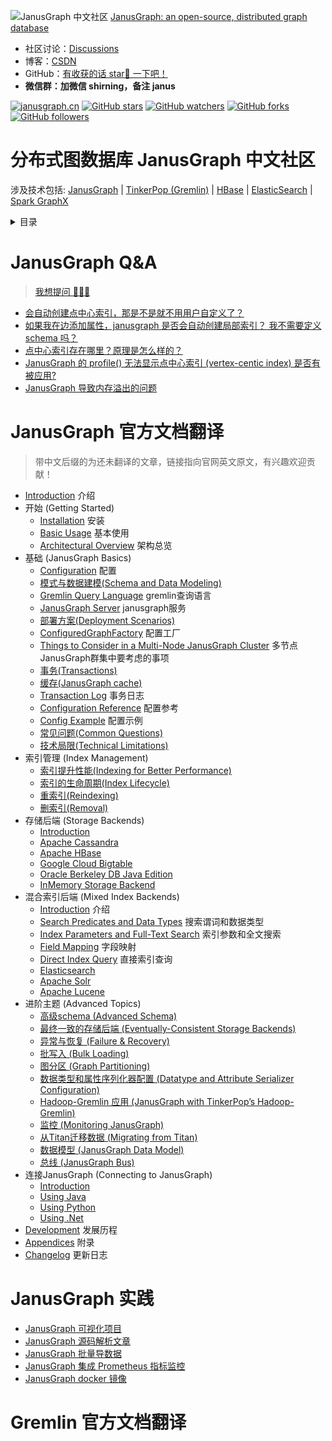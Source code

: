 ![JanusGraph 中文社区](https://github.com/simon824/janusgraph.cn/blob/main/images/68747470733a2f2f6a616e757367726170682e6f72672f696d672f6a616e757367726170682e706e67.png?raw=true)
[JanusGraph: an open-source, distributed graph database](https://github.com/JanusGraph/janusgraph)

- 社区讨论：[Discussions](https://github.com/simon824/janusgraph.cn/discussions)
- 博客：[CSDN](https://blog.csdn.net/weixin_46892441)
- GitHub：[有收获的话 star🌟 一下吧！](https://github.com/simon824/janusgraph.cn)
- **微信群：加微信 shirning，备注 janus**

[![janusgraph.cn](https://cdn.rawgit.com/sindresorhus/awesome/d7305f38d29fed78fa85652e3a63e154dd8e8829/media/badge.svg)](https://github.com/simon824/janusgraph.cn)
[![GitHub stars](https://img.shields.io/github/stars/simon824/janusgraph.cn.svg?label=Stars)](https://github.com/simon824/janusgraph.cn/stargazers)
[![GitHub watchers](https://img.shields.io/github/watchers/simon824/janusgraph.cn.svg?label=Watchers)](https://github.com/simon824/janusgraph.cn/watchers)
[![GitHub forks](https://img.shields.io/github/forks/simon824/janusgraph.cn.svg?label=Forks)](https://github.com/simon824/janusgraph.cn/fork)
[![GitHub followers](https://img.shields.io/github/followers/simon824.svg?label=Followers)](https://github.com/simon824)

# 分布式图数据库 JanusGraph 中文社区
涉及技术包括:  [JanusGraph](https://docs.janusgraph.org/) | [TinkerPop (Gremlin)](https://tinkerpop.apache.org/docs/current/) | [HBase](https://hbase.apache.org/book.html)  | [ElasticSearch](https://www.elastic.co/guide/cn/elasticsearch/guide/current/index.html)  | [Spark GraphX](http://spark.apache.org/docs/latest/graphx-programming-guide.html)

<details>

<summary>目录</summary>

- [JanusGraph Q&A](https://github.com/simon824/janusgraph.cn#janusgraph-qa)
- [JanusGraph 官方文档翻译](https://github.com/simon824/janusgraph.cn#janusgraph-%E5%AE%98%E6%96%B9%E6%96%87%E6%A1%A3%E7%BF%BB%E8%AF%91)
- [JanusGraph 实践]()
- [Gremlin 官方文档翻译](https://github.com/simon824/janusgraph.cn#gremlin-%E5%AE%98%E6%96%B9%E6%96%87%E6%A1%A3%E7%BF%BB%E8%AF%91)
</details>

# JanusGraph Q&A
> [ 我想提问 🙋‍♂️🙋](https://github.com/simon824/janusgraph.cn/discussions)

- [会自动创建点中心索引，那是不是就不用用户自定义了？](https://github.com/simon824/janusgraph.cn/discussions/3)
- [如果我在边添加属性，janusgraph 是否会自动创建局部索引？ 我不需要定义 schema 吗？](https://github.com/simon824/janusgraph.cn/discussions/3)
- [点中心索引存在哪里？原理是怎么样的？](https://github.com/simon824/janusgraph.cn/discussions/3)
- [JanusGraph 的 profile() 无法显示点中心索引 (vertex-centic index) 是否有被应用?](https://github.com/simon824/janusgraph.cn/discussions/2)
- [JanusGraph 导致内存溢出的问题](https://github.com/simon824/janusgraph.cn/discussions/5)


# JanusGraph 官方文档翻译
>带中文后缀的为还未翻译的文章，链接指向官网英文原文，有兴趣欢迎贡献！
- [Introduction](https://docs.janusgraph.org/) 介绍
- 开始 (Getting Started)
   - [Installation](https://docs.janusgraph.org/getting-started/installation/) 安装
   - [Basic Usage](https://docs.janusgraph.org/getting-started/basic-usage/)  基本使用
   - [Architectural Overview](https://docs.janusgraph.org/getting-started/architecture/) 架构总览
- 基础 (JanusGraph Basics)
   - [Configuration](https://docs.janusgraph.org/basics/configuration/) 配置
   - [模式与数据建模(Schema and Data Modeling)](https://github.com/simon824/janusgraph.cn/blob/main/JanusGraph%E5%AE%98%E6%96%B9%E6%96%87%E6%A1%A3%E7%BF%BB%E8%AF%91/%E5%9F%BA%E7%A1%80(JanusGraph%20Basics)/%E6%A8%A1%E5%BC%8F%E4%B8%8E%E6%95%B0%E6%8D%AE%E5%BB%BA%E6%A8%A1(Schema%20and%20Data%20Modeling).md) 
   - [Gremlin Query Language](https://docs.janusgraph.org/basics/gremlin/) gremlin查询语言
   - [JanusGraph Server](https://docs.janusgraph.org/basics/server/) janusgraph服务
   - [部署方案(Deployment Scenarios)](https://github.com/simon824/janusgraph.cn/blob/main/JanusGraph%E5%AE%98%E6%96%B9%E6%96%87%E6%A1%A3%E7%BF%BB%E8%AF%91/%E5%9F%BA%E7%A1%80(JanusGraph%20Basics)/%E9%83%A8%E7%BD%B2%E6%96%B9%E6%A1%88(Deployment%20Scenarios).md) 
   - [ConfiguredGraphFactory](https://docs.janusgraph.org/basics/configured-graph-factory/) 配置工厂
   - [Things to Consider in a Multi-Node JanusGraph Cluster](https://docs.janusgraph.org/basics/multi-node/) 多节点JanusGraph群集中要考虑的事项
   - [事务(Transactions)](https://github.com/simon824/janusgraph.cn/blob/main/JanusGraph%E5%AE%98%E6%96%B9%E6%96%87%E6%A1%A3%E7%BF%BB%E8%AF%91/%E5%9F%BA%E7%A1%80(JanusGraph%20Basics)/%E4%BA%8B%E5%8A%A1(Transactions).md)
   - [缓存(JanusGraph cache)](https://github.com/simon824/janusgraph.cn/blob/main/JanusGraph%E5%AE%98%E6%96%B9%E6%96%87%E6%A1%A3%E7%BF%BB%E8%AF%91/%E5%9F%BA%E7%A1%80(JanusGraph%20Basics)/%E7%BC%93%E5%AD%98(JanusGraph%20cache).md) 
   - [Transaction Log](https://docs.janusgraph.org/basics/transaction-log/) 事务日志
   - [Configuration Reference](https://docs.janusgraph.org/basics/configuration-reference/) 配置参考
   - [Config Example](https://docs.janusgraph.org/basics/example-config/) 配置示例
   - [常见问题(Common Questions)](https://github.com/simon824/janusgraph.cn/blob/main/JanusGraph%E5%AE%98%E6%96%B9%E6%96%87%E6%A1%A3%E7%BF%BB%E8%AF%91/%E5%9F%BA%E7%A1%80(JanusGraph%20Basics)/%E5%B8%B8%E8%A7%81%E9%97%AE%E9%A2%98(Common%20Questions).md)
   - [技术局限(Technical Limitations)](https://github.com/simon824/janusgraph.cn/blob/main/JanusGraph%E5%AE%98%E6%96%B9%E6%96%87%E6%A1%A3%E7%BF%BB%E8%AF%91/%E5%9F%BA%E7%A1%80(JanusGraph%20Basics)/%E6%8A%80%E6%9C%AF%E5%B1%80%E9%99%90(Technical%20Limitations).md) 
- 索引管理 (Index Management)
   - [索引提升性能(Indexing for Better Performance)](https://github.com/simon824/janusgraph.cn/blob/main/JanusGraph%E5%AE%98%E6%96%B9%E6%96%87%E6%A1%A3%E7%BF%BB%E8%AF%91/%E7%B4%A2%E5%BC%95%E7%AE%A1%E7%90%86(Index%20Management)/%E7%B4%A2%E5%BC%95%E6%8F%90%E5%8D%87%E6%80%A7%E8%83%BD(Indexing%20for%20Better%20Performance).md) 
   - [索引的生命周期(Index Lifecycle)](https://github.com/simon824/janusgraph.cn/blob/main/JanusGraph%E5%AE%98%E6%96%B9%E6%96%87%E6%A1%A3%E7%BF%BB%E8%AF%91/%E7%B4%A2%E5%BC%95%E7%AE%A1%E7%90%86(Index%20Management)/%E7%B4%A2%E5%BC%95%E7%9A%84%E7%94%9F%E5%91%BD%E5%91%A8%E6%9C%9F(Index%20Lifecycle).md) 
   - [重索引(Reindexing)](https://github.com/simon824/janusgraph.cn/blob/main/JanusGraph%E5%AE%98%E6%96%B9%E6%96%87%E6%A1%A3%E7%BF%BB%E8%AF%91/%E7%B4%A2%E5%BC%95%E7%AE%A1%E7%90%86(Index%20Management)/%E9%87%8D%E7%B4%A2%E5%BC%95(Reindexing).md) 
   - [删索引(Removal)](https://github.com/simon824/janusgraph.cn/blob/main/JanusGraph%E5%AE%98%E6%96%B9%E6%96%87%E6%A1%A3%E7%BF%BB%E8%AF%91/%E7%B4%A2%E5%BC%95%E7%AE%A1%E7%90%86(Index%20Management)/%E5%88%A0%E7%B4%A2%E5%BC%95(Removal).md) 
- 存储后端 (Storage Backends)
   - [Introduction](https://docs.janusgraph.org/storage-backend/)
   - [Apache Cassandra](https://docs.janusgraph.org/storage-backend/cassandra/)
   - [Apache HBase](https://docs.janusgraph.org/storage-backend/hbase/)
   - [Google Cloud Bigtable](https://docs.janusgraph.org/storage-backend/bigtable/)
   - [Oracle Berkeley DB Java Edition](https://docs.janusgraph.org/storage-backend/bdb/)
   - [InMemory Storage Backend](https://docs.janusgraph.org/storage-backend/inmemorybackend/)
- 混合索引后端 (Mixed Index Backends)
   - [Introduction](https://docs.janusgraph.org/index-backend/) 介绍
   - [Search Predicates and Data Types](https://docs.janusgraph.org/index-backend/search-predicates/) 搜索谓词和数据类型
   - [Index Parameters and Full-Text Search](https://docs.janusgraph.org/index-backend/text-search/) 索引参数和全文搜索
   - [Field Mapping](https://docs.janusgraph.org/index-backend/field-mapping/) 字段映射
   - [Direct Index Query](https://docs.janusgraph.org/index-backend/direct-index-query/) 直接索引查询
   - [Elasticsearch](https://docs.janusgraph.org/index-backend/elasticsearch/)
   - [Apache Solr](https://docs.janusgraph.org/index-backend/solr/)
   - [Apache Lucene](https://docs.janusgraph.org/index-backend/lucene/)
- 进阶主题 (Advanced Topics)
   - [高级schema (Advanced Schema)](https://github.com/simon824/janusgraph.cn/blob/main/JanusGraph%E5%AE%98%E6%96%B9%E6%96%87%E6%A1%A3%E7%BF%BB%E8%AF%91/%E8%BF%9B%E9%98%B6%E4%B8%BB%E9%A2%98(Advanced%20Topics)/%E9%AB%98%E7%BA%A7schema(Advanced%20Schema).md)
   - [最终一致的存储后端 (Eventually-Consistent Storage Backends)](https://github.com/simon824/janusgraph.cn/blob/main/JanusGraph%E5%AE%98%E6%96%B9%E6%96%87%E6%A1%A3%E7%BF%BB%E8%AF%91/%E8%BF%9B%E9%98%B6%E4%B8%BB%E9%A2%98(Advanced%20Topics)/%E6%9C%80%E7%BB%88%E4%B8%80%E8%87%B4%E7%9A%84%E5%AD%98%E5%82%A8%E5%90%8E%E7%AB%AF(Eventually-Consistent%20Storage%20Backends).md)
   - [异常与恢复 (Failure & Recovery)](https://github.com/simon824/janusgraph.cn/blob/main/JanusGraph%E5%AE%98%E6%96%B9%E6%96%87%E6%A1%A3%E7%BF%BB%E8%AF%91/%E8%BF%9B%E9%98%B6%E4%B8%BB%E9%A2%98(Advanced%20Topics)/%E5%BC%82%E5%B8%B8%E4%B8%8E%E6%81%A2%E5%A4%8D(Failure%20%26%20Recovery).md)
   - [批写入 (Bulk Loading)](https://github.com/simon824/janusgraph.cn/blob/main/JanusGraph%E5%AE%98%E6%96%B9%E6%96%87%E6%A1%A3%E7%BF%BB%E8%AF%91/%E8%BF%9B%E9%98%B6%E4%B8%BB%E9%A2%98(Advanced%20Topics)/%E6%89%B9%E5%86%99%E5%85%A5(Bulk%20Loading).md)
   - [图分区 (Graph Partitioning)](https://github.com/simon824/janusgraph.cn/blob/main/JanusGraph%E5%AE%98%E6%96%B9%E6%96%87%E6%A1%A3%E7%BF%BB%E8%AF%91/%E8%BF%9B%E9%98%B6%E4%B8%BB%E9%A2%98(Advanced%20Topics)/%E5%9B%BE%E5%88%86%E5%8C%BA%20(Graph%20Partitioning).md)
   - [数据类型和属性序列化器配置 (Datatype and Attribute Serializer Configuration)](https://github.com/simon824/janusgraph.cn/blob/main/JanusGraph%E5%AE%98%E6%96%B9%E6%96%87%E6%A1%A3%E7%BF%BB%E8%AF%91/%E8%BF%9B%E9%98%B6%E4%B8%BB%E9%A2%98(Advanced%20Topics)/%E6%95%B0%E6%8D%AE%E7%B1%BB%E5%9E%8B%E5%92%8C%E5%B1%9E%E6%80%A7%E5%BA%8F%E5%88%97%E5%8C%96%E5%99%A8%E9%85%8D%E7%BD%AE.md) 
   - [Hadoop-Gremlin 应用 (JanusGraph with TinkerPop’s Hadoop-Gremlin)](https://github.com/simon824/janusgraph.cn/blob/main/JanusGraph%E5%AE%98%E6%96%B9%E6%96%87%E6%A1%A3%E7%BF%BB%E8%AF%91/%E8%BF%9B%E9%98%B6%E4%B8%BB%E9%A2%98(Advanced%20Topics)/Hadoop-Gremlin%E5%BA%94%E7%94%A8(JanusGraph%20with%20TinkerPop%E2%80%99s%20Hadoop-Gremlin).md)
   - [监控 (Monitoring JanusGraph)](https://github.com/simon824/janusgraph.cn/blob/main/JanusGraph%E5%AE%98%E6%96%B9%E6%96%87%E6%A1%A3%E7%BF%BB%E8%AF%91/%E8%BF%9B%E9%98%B6%E4%B8%BB%E9%A2%98(Advanced%20Topics)/%E7%9B%91%E6%8E%A7(Monitoring%20JanusGraph).md)
   - [从Titan迁移数据 (Migrating from Titan)](https://docs.janusgraph.org/advanced-topics/migrating/)
   - [数据模型 (JanusGraph Data Model)](https://github.com/simon824/janusgraph.cn/blob/main/JanusGraph%E5%AE%98%E6%96%B9%E6%96%87%E6%A1%A3%E7%BF%BB%E8%AF%91/%E8%BF%9B%E9%98%B6%E4%B8%BB%E9%A2%98(Advanced%20Topics)/%E6%95%B0%E6%8D%AE%E6%A8%A1%E5%9E%8B(JanusGraph%20Data%20Model).md)
   - [总线 (JanusGraph Bus)](https://github.com/simon824/janusgraph.cn/blob/main/JanusGraph%E5%AE%98%E6%96%B9%E6%96%87%E6%A1%A3%E7%BF%BB%E8%AF%91/%E8%BF%9B%E9%98%B6%E4%B8%BB%E9%A2%98(Advanced%20Topics)/%E6%80%BB%E7%BA%BF(JanusGraph%20Bus).md)
- 连接JanusGraph (Connecting to JanusGraph)
   - [Introduction](https://docs.janusgraph.org/connecting/)
   - [Using Java](https://docs.janusgraph.org/connecting/java/)
   - [Using Python](https://docs.janusgraph.org/connecting/python/)
   - [Using .Net](https://docs.janusgraph.org/connecting/dotnet/)
- [Development](https://docs.janusgraph.org/development/) 发展历程
- [Appendices](https://docs.janusgraph.org/appendices/) 附录
- [Changelog](https://docs.janusgraph.org/changelog/) 更新日志



# JanusGraph 实践
- [JanusGraph 可视化项目](https://github.com/fenglex/janusgraph-visualization)
- [JanusGraph 源码解析文章](https://github.com/yoylee/janusgraph-source-article)
- [JanusGraph 批量导数据](https://github.com/dengziming/janusgraph-util)
- [JanusGraph 集成 Prometheus 指标监控](https://github.com/gguttikonda/janusgraph-prometheus)
- [JanusGraph docker 镜像](https://github.com/JanusGraph/janusgraph-docker)


# Gremlin 官方文档翻译

